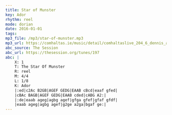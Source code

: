 ```yaml
---
title: Star of Munster
key: Ador
rhythm: reel
mode: dorian
date: 2016-01-01
tags:
mp3_file: /mp3/star-of-munster.mp3
mp3_url: https://comhaltas.ie/music/detail/comhaltaslive_204_6_dennis_alexander/
abc_source: The Session
abc_url: https://thesession.org/tunes/197
abc: |
    X: 1
    T: The Star Of Munster
    R: reel
    M: 4/4
    L: 1/8
    K: Ador
    |:ed|c2Ac B2GB|AGEF GEDG|EAAB cBcd|eaaf gfed|
    |cBAc BAGB|AGEF GEDG|EAAB cded|cABG A2:|
    |:de|eaab ageg|agbg agef|gfga gfef|gfaf gfdf|
    |eaab ageg|agbg agef|g2ge a2ga|bgaf ge:|
---
```

